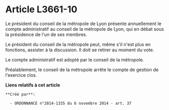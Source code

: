 # Article L3661-10

Le président du conseil de la métropole de Lyon présente annuellement le compte administratif au conseil de la métropole de
Lyon, qui en débat sous la présidence de l'un de ses membres. 

Le président du conseil de la métropole peut, même s'il n'est plus en fonctions, assister à la discussion. Il doit se retirer
au moment du vote. 

Le compte administratif est adopté par le conseil de la métropole. 

Préalablement, le conseil de la métropole arrête le compte de gestion de l'exercice clos.

**Liens relatifs à cet article**

	**Créé par**:

	  - ORDONNANCE n°2014-1335 du 6 novembre 2014 - art. 37

